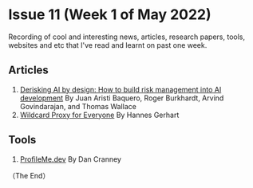 # Issue 11 (Week 1 of May 2022)

Recording of cool and interesting news, articles, research papers, tools, websites and etc that I've read and learnt on past one week.

## Articles
1. [Derisking AI by design: How to build risk management into AI development](https://www.mckinsey.com/business-functions/quantumblack/our-insights/derisking-ai-by-design-how-to-build-risk-management-into-ai-development) By Juan Aristi Baquero, Roger Burkhardt, Arvind Govindarajan, and Thomas Wallace 
2. [Wildcard Proxy for Everyone](https://blog.cloudflare.com/wildcard-proxy-for-everyone/) By Hannes Gerhart

## Tools
1. [ProfileMe.dev](https://www.profileme.dev/) By Dan Cranney

（The End）